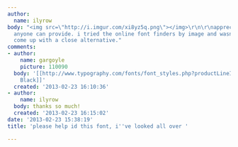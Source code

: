 ```yaml
---
author:
  name: ilyrow
body: "<img src=\"http://i.imgur.com/xi8yz5q.png\"></img>\r\n\r\nappreciate any help
  anyone can provide. i tried the online font finders by image and wasn't able to
  come up with a close alternative."
comments:
- author:
    name: gargoyle
    picture: 110090
  body: '[[http://www.typography.com/fonts/font_styles.php?productLineID=100008|Gotham
    Black]]'
  created: '2013-02-23 16:10:36'
- author:
    name: ilyrow
  body: thanks so much!
  created: '2013-02-23 16:15:02'
date: '2013-02-23 15:38:19'
title: 'please help id this font, i''ve looked all over '

---
```

